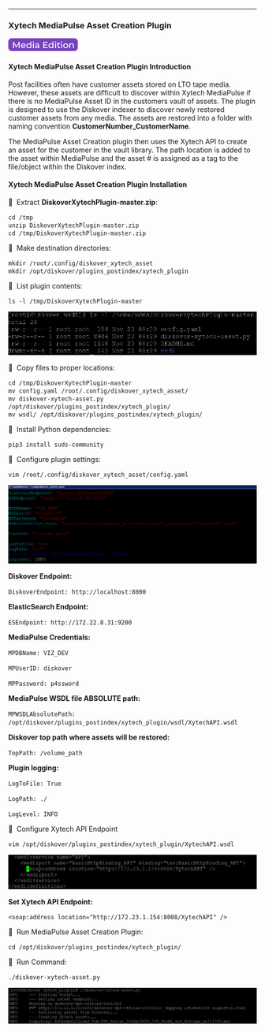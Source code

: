 ___
### Xytech MediaPulse Asset Creation Plugin

![Image: AJA Diskover Media Edition Label](images/button_edition_media.png)

#### Xytech MediaPulse Asset Creation Plugin Introduction
Post facilities often have customer assets stored on LTO tape media. However, these assets are difficult to discover within Xytech MediaPulse if there is no MediaPulse Asset ID in the customers vault of assets. The plugin is designed to use the Diskover indexer to discover newly restored customer assets from any media. The assets are restored into a folder with naming convention **CustomerNumber_CustomerName**. 

The MediaPulse Asset Creation plugin then uses the Xytech API to create an asset for the customer in the vault library. The path location is added to the asset within MediaPulse and the asset # is assigned as a tag to the file/object within the Diskover index.

#### Xytech MediaPulse Asset Creation Plugin Installation

🔴 &nbsp;Extract **DiskoverXytechPlugin-master.zip**:

```
cd /tmp
unzip DiskoverXytechPlugin-master.zip
cd /tmp/DiskoverXytechPlugin-master.zip
```

🔴 &nbsp;Make destination directories:

```
mkdir /root/.config/diskover_xytech_asset
mkdir /opt/diskover/plugins_postindex/xytech_plugin
```

🔴 &nbsp;List plugin contents:

```
ls -l /tmp/DiskoverXytechPlugin-master
```

![Image: List MediaPulse Asset Creation Plugin Content](images/image_plugin_mediapulse_asset_list_content.png)

🔴 &nbsp;Copy files to proper locations:

```
cd /tmp/DiskoverXytechPlugin-master
mv config.yaml /root/.config/diskover_xytech_asset/
mv diskover-xytech-asset.py /opt/diskover/plugins_postindex/xytech_plugin/
mv wsdl/ /opt/diskover/plugins_postindex/xytech_plugin/
```

🔴 &nbsp;Install Python dependencies:
```
pip3 install suds-community
```

🔴 &nbsp;Configure plugin settings:

```
vim /root/.config/diskover_xytech_asset/config.yaml
```

![Image: Configure MediaPulse Asset Creation Plugin Settings](images/image_plugin_mediapulse_asset_config_settings.png)

**Diskover Endpoint:**

`DiskoverEndpoint: http://localhost:8000`

**ElasticSearch Endpoint:**

`ESEndpoint: http://172.22.8.31:9200`

**MediaPulse Credentials:**

`MPDBName: VIZ_DEV`

`MPUserID: diskover`

`MPPassword: p4ssword`


**MediaPulse WSDL file ABSOLUTE path:**

`MPWSDLAbsolutePath: /opt/diskover/plugins_postindex/xytech_plugin/wsdl/XytechAPI.wsdl`

**Diskover top path where assets will be restored:**

`TopPath: /volume_path`

**Plugin logging:**

`LogToFile: True`

`LogPath: ./`

`LogLevel: INFO`

🔴 &nbsp;Configure Xytech API Endpoint

```
vim /opt/diskover/plugins_postindex/xytech_plugin/XytechAPI.wsdl
```

![Image: Configure MediaPulse Asset Creation API Endpoint](images/image_plugin_mediapulse_config_api_endpoint.png)

**Set Xytech API Endpoint:**
```
<soap:address location="http://172.23.1.154:8008/XytechAPI" />
```

🔴 &nbsp;Run MediaPulse Asset Creation Plugin:

```
cd /opt/diskover/plugins_postindex/xytech_plugin/
```

🔴 &nbsp;Run Command:

```
./diskover-xytech-asset.py
```

![Image: Run MediaPulse Asset Creation Plugin](images/image_plugin_mediapulse_run_plugin.png)
